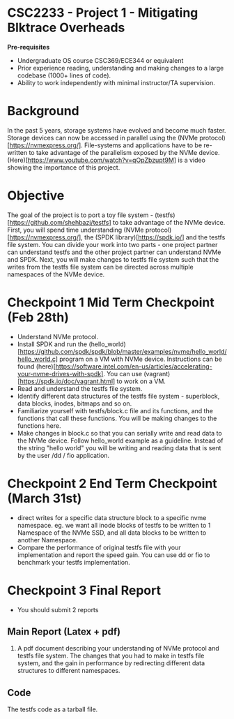 # CSC2233 - Project 1 - Mitigating Blktrace Overheads

**Pre-requisites**

- Undergraduate OS course CSC369/ECE344 or equivalent
- Prior experience reading, understanding and making changes to a large codebase (1000+ lines of code).
- Ability to work independently with minimal instructor/TA supervision.

# Background

In the past 5 years, storage systems have evolved and become much faster. Storage devices can now be accessed in parallel using the (NVMe protocol)[https://nvmexpress.org/]. File-systems and applications have to be re-written to take advantage of the parallelism exposed by the NVMe device.
(Here)[https://www.youtube.com/watch?v=qOpZbzupt9M] is a video showing the importance of this project.

# Objective

The goal of the project is to port a toy file system - (testfs)[https://github.com/shehbazj/testfs] to take advantage of the NVMe device. First, you will spend time understanding (NVMe protocol)[https://nvmexpress.org/], the (SPDK library)[https://spdk.io/] and the testfs file system. You can divide your work into two parts - one project partner can understand testfs and the other project partner can understand NVMe and SPDK.
Next, you will make changes to testfs file system such that the writes from the testfs file system can be directed across multiple namespaces of the NVMe device.

# Checkpoint 1 Mid Term Checkpoint (Feb 28th)
- Understand NVMe protocol.
- Install SPDK and run the (hello_world)[https://github.com/spdk/spdk/blob/master/examples/nvme/hello_world/hello_world.c] program on a VM with NVMe device. Instructions can be found (here)[https://software.intel.com/en-us/articles/accelerating-your-nvme-drives-with-spdk]. You can use (vagrant)[https://spdk.io/doc/vagrant.html] to work on a VM.
- Read and understand the testfs file system.
- Identify different data structures of the testfs file system - superblock, data blocks, inodes, bitmaps and so on.
- Familiarize yourself with testfs/block.c file and its functions, and the functions that call these functions. You will be making changes to the functions here.
- Make changes in block.c so that you can serially write and read data to the NVMe device. Follow hello_world example as a guideline. Instead of the string "hello world" you will be writing and reading data that is sent by the user /dd / fio application.

# Checkpoint 2 End Term Checkpoint (March 31st)
- direct writes for a specific data structure block to a specific nvme namespace. eg. we want all inode blocks of testfs to be written to 1 Namespace of the NVMe SSD, and all data blocks to be written to another Namespace.
- Compare the performance of original testfs file with your implementation and report the speed gain. You can use dd or fio to benchmark your testfs implementation.

# Checkpoint 3 Final Report
- You should submit 2 reports

## Main Report (Latex + pdf)
1. A pdf document describing your understanding of NVMe protocol and testfs file system. The changes that you had to make in testfs file system, and the gain in performance by redirecting different data structures to different namespaces.

## Code
The testfs code as a tarball file.
